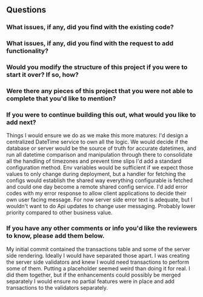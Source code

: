 ## Questions

### What issues, if any, did you find with the existing code?

### What issues, if any, did you find with the request to add functionality?

### Would you modify the structure of this project if you were to start it over? If so, how?

### Were there any pieces of this project that you were not able to complete that you'd like to mention?

### If you were to continue building this out, what would you like to add next?
Things I would ensure we do as we make this more matures:
I'd design a centralized DateTime service to own all the logic. We would decide if the database or server would be the source of truth for accurate datetimes, and run all datetime comparison and manipulation through there to consolidate all the handling of timezones and prevent time slips
I'd add a standard configuration method.  Env variables would be sufficient if we expect those values to only change during deployment, but a handler for fetching the configs would establish the shared way everything configurable is fetched and could one day become a remote shared config service.
I'd add error codes with my error response to allow client applications to decide their own user facing message.  For now server side error text is adequate, but I wouldn't want to do Api updates to change user messaging. Probably lower priority compared to other business value.

### If you have any other comments or info you'd like the reviewers to know, please add them below.
My initial commit contained the transactions table and some of the server side rendering.  Ideally I would have separated those apart. I was creating the server side validators and knew I would need transactions to perform some of them. Putting a placeholder seemed weird than doing it for real. I did them together, but if the enhancements could possibly be merged separately I would ensure no partial features were in place and add transactions to the validators separately.